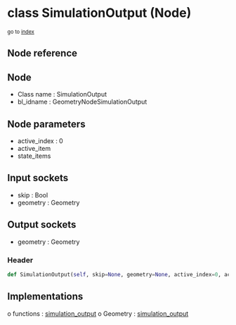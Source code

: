 # class SimulationOutput (Node)

<sub>go to [index](/docs/index.md)</sub>

## Node reference

Node
----
 - Class name : SimulationOutput
 - bl_idname : GeometryNodeSimulationOutput

Node parameters
---------------
 - active_index : 0
 - active_item
 - state_items

Input sockets
-------------
 - skip : Bool
 - geometry : Geometry

Output sockets
--------------
 - geometry : Geometry

### Header

``` python
def SimulationOutput(self, skip=None, geometry=None, active_index=0, active_item=None, state_items=None, node_label=None, node_color=None):
```

## Implementations

o functions : [simulation_output](#simulation_output)
o Geometry : [simulation_output](#simulation_output) 

